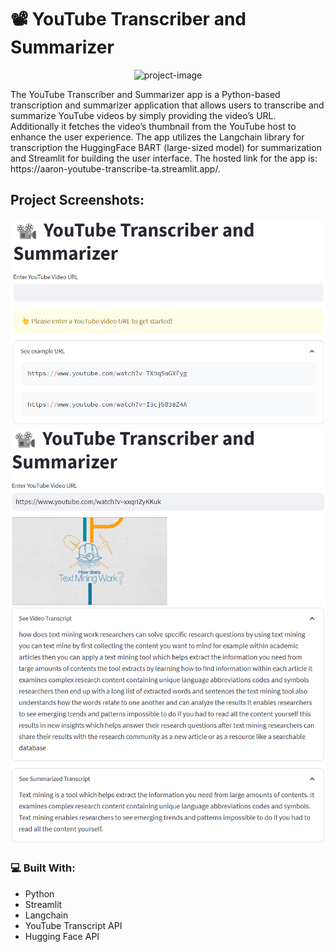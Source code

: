 # 📽️ YouTube Transcriber and Summarizer

<p align="center"><img src="https://socialify.git.ci/aaronDev28/Youtube-Transcribe/image?font=Inter&amp;language=1&amp;name=1&amp;owner=1&amp;pattern=Circuit%20Board&amp;stargazers=1&amp;theme=Auto" alt="project-image"></p>

<p id="description">The YouTube Transcriber and Summarizer app is a Python-based transcription and summarizer application that allows users to transcribe and summarize YouTube videos by simply providing the video’s URL. Additionally it fetches the video’s thumbnail from the YouTube host to enhance the user experience. The app utilizes the Langchain library for transcription the HuggingFace BART (large-sized model) for summarization and Streamlit for building the user interface. The hosted link for the app is: https://aaron-youtube-transcribe-ta.streamlit.app/.</p>

<h2>Project Screenshots:</h2>

<img src="https://github.com/aaronDev28/Youtube-Transcribe/blob/main/asset_img1.png" alt="project-screenshot" width="600">

<img src="https://github.com/aaronDev28/Youtube-Transcribe/blob/main/asset_img2.png" alt="project-screenshot" width="600">

  
### 💻 Built With:

*   Python
*   Streamlit
*   Langchain
*   YouTube Transcript API
*   Hugging Face API
